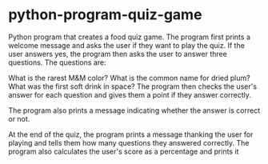 # python-program-quiz-game

Python program that creates a food quiz game. 
The program first prints a welcome message and asks the user if they want to play the quiz. 
If the user answers yes, the program then asks the user to answer three questions. 
The questions are:

What is the rarest M&M color?
What is the common name for dried plum?
What was the first soft drink in space?
The program then checks the user's answer for each question and gives them a point if they answer correctly.

The program also prints a message indicating whether the answer is correct or not.

At the end of the quiz, the program prints a message thanking the user for playing and tells them how many questions they answered correctly. 
The program also calculates the user's score as a percentage and prints it 
